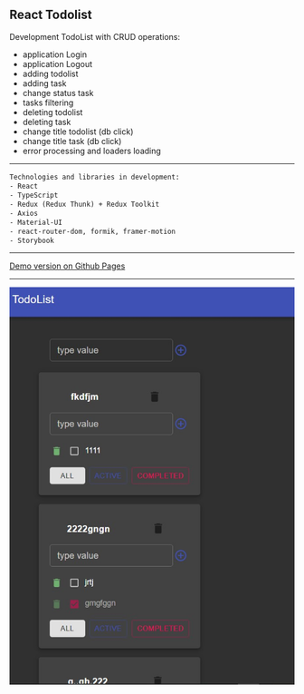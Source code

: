 ## React Todolist

Development TodoList with CRUD operations:
* application Login
* application Logout
* adding todolist
* adding task
* change status task
* tasks filtering
* deleting todolist
* deleting task
* change title todolist (db click)
* change title task (db click)
* error processing and loaders loading

***

```
Technologies and libraries in development:
- React
- TypeScript
- Redux (Redux Thunk) + Redux Toolkit
- Axios
- Material-UI
- react-router-dom, formik, framer-motion
- Storybook
```

***

[Demo version on Github Pages](https://nedug.github.io/IT-incubator)

***

![](https://github.com/nedug/cv-alexander-r/blob/main/src/common/img/todo.jpg?raw=true)